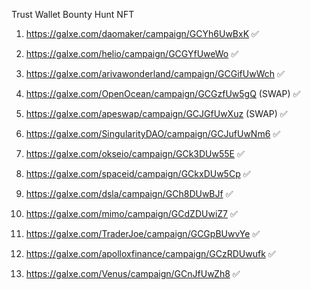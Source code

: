 Trust Wallet Bounty Hunt NFT

1. https://galxe.com/daomaker/campaign/GCYh6UwBxK ✅

2. https://galxe.com/helio/campaign/GCGYfUweWo ✅

3. https://galxe.com/arivawonderland/campaign/GCGifUwWch ✅

4. https://galxe.com/OpenOcean/campaign/GCGzfUw5gQ (SWAP) ✅

5. https://galxe.com/apeswap/campaign/GCJGfUwXuz (SWAP) ✅

6. https://galxe.com/SingularityDAO/campaign/GCJufUwNm6 ✅

7. https://galxe.com/okseio/campaign/GCk3DUw55E ✅

8. https://galxe.com/spaceid/campaign/GCkxDUw5Cp ✅

9. https://galxe.com/dsla/campaign/GCh8DUwBJf ✅

10. https://galxe.com/mimo/campaign/GCdZDUwiZ7 ✅

11. https://galxe.com/TraderJoe/campaign/GCGpBUwvYe ✅

12. https://galxe.com/apolloxfinance/campaign/GCzRDUwufk ✅

13. https://galxe.com/Venus/campaign/GCnJfUwZh8 ✅
